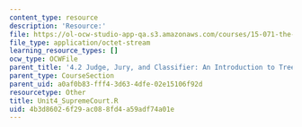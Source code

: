 ```yaml
---
content_type: resource
description: 'Resource:'
file: https://ol-ocw-studio-app-qa.s3.amazonaws.com/courses/15-071-the-analytics-edge-spring-2017/4b3d86026f29ac088fd4a59adf74a01e_Unit4_SupremeCourt.R
file_type: application/octet-stream
learning_resource_types: []
ocw_type: OCWFile
parent_title: '4.2 Judge, Jury, and Classifier: An Introduction to Trees '
parent_type: CourseSection
parent_uid: a0af0b83-fff4-3d63-4dfe-02e15106f92d
resourcetype: Other
title: Unit4_SupremeCourt.R
uid: 4b3d8602-6f29-ac08-8fd4-a59adf74a01e
---
```

